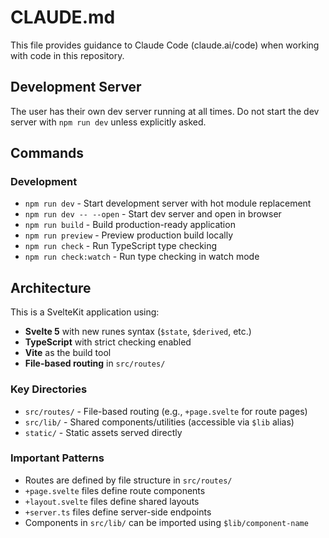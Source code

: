 # CLAUDE.md

This file provides guidance to Claude Code (claude.ai/code) when working with code in this repository.

## Development Server

The user has their own dev server running at all times. Do not start the dev server with `npm run dev` unless explicitly asked.

## Commands

### Development
- `npm run dev` - Start development server with hot module replacement
- `npm run dev -- --open` - Start dev server and open in browser
- `npm run build` - Build production-ready application
- `npm run preview` - Preview production build locally
- `npm run check` - Run TypeScript type checking
- `npm run check:watch` - Run type checking in watch mode

## Architecture

This is a SvelteKit application using:
- **Svelte 5** with new runes syntax (`$state`, `$derived`, etc.)
- **TypeScript** with strict checking enabled
- **Vite** as the build tool
- **File-based routing** in `src/routes/`

### Key Directories
- `src/routes/` - File-based routing (e.g., `+page.svelte` for route pages)
- `src/lib/` - Shared components/utilities (accessible via `$lib` alias)
- `static/` - Static assets served directly

### Important Patterns
- Routes are defined by file structure in `src/routes/`
- `+page.svelte` files define route components
- `+layout.svelte` files define shared layouts
- `+server.ts` files define server-side endpoints
- Components in `src/lib/` can be imported using `$lib/component-name`